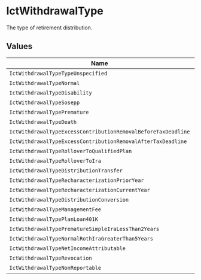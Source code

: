 # IctWithdrawalType

The type of retirement distribution.


## Values

| Name                                                          | Value                                                         |
| ------------------------------------------------------------- | ------------------------------------------------------------- |
| `IctWithdrawalTypeTypeUnspecified`                            | TYPE_UNSPECIFIED                                              |
| `IctWithdrawalTypeNormal`                                     | NORMAL                                                        |
| `IctWithdrawalTypeDisability`                                 | DISABILITY                                                    |
| `IctWithdrawalTypeSosepp`                                     | SOSEPP                                                        |
| `IctWithdrawalTypePremature`                                  | PREMATURE                                                     |
| `IctWithdrawalTypeDeath`                                      | DEATH                                                         |
| `IctWithdrawalTypeExcessContributionRemovalBeforeTaxDeadline` | EXCESS_CONTRIBUTION_REMOVAL_BEFORE_TAX_DEADLINE               |
| `IctWithdrawalTypeExcessContributionRemovalAfterTaxDeadline`  | EXCESS_CONTRIBUTION_REMOVAL_AFTER_TAX_DEADLINE                |
| `IctWithdrawalTypeRolloverToQualifiedPlan`                    | ROLLOVER_TO_QUALIFIED_PLAN                                    |
| `IctWithdrawalTypeRolloverToIra`                              | ROLLOVER_TO_IRA                                               |
| `IctWithdrawalTypeDistributionTransfer`                       | DISTRIBUTION_TRANSFER                                         |
| `IctWithdrawalTypeRecharacterizationPriorYear`                | RECHARACTERIZATION_PRIOR_YEAR                                 |
| `IctWithdrawalTypeRecharacterizationCurrentYear`              | RECHARACTERIZATION_CURRENT_YEAR                               |
| `IctWithdrawalTypeDistributionConversion`                     | DISTRIBUTION_CONVERSION                                       |
| `IctWithdrawalTypeManagementFee`                              | MANAGEMENT_FEE                                                |
| `IctWithdrawalTypePlanLoan401K`                               | PLAN_LOAN_401K                                                |
| `IctWithdrawalTypePrematureSimpleIraLessThan2Years`           | PREMATURE_SIMPLE_IRA_LESS_THAN_2_YEARS                        |
| `IctWithdrawalTypeNormalRothIraGreaterThan5Years`             | NORMAL_ROTH_IRA_GREATER_THAN_5_YEARS                          |
| `IctWithdrawalTypeNetIncomeAttributable`                      | NET_INCOME_ATTRIBUTABLE                                       |
| `IctWithdrawalTypeRevocation`                                 | REVOCATION                                                    |
| `IctWithdrawalTypeNonReportable`                              | NON_REPORTABLE                                                |